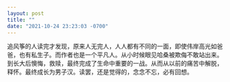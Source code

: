 ```yaml
---
layout: post
title: ""
date: "2021-10-24 23:23:03 -0700"
---
```


追风筝的人读完才发现，原来人无完人，人人都有不同的一面，即使伟岸高光如爸爸，也有私生子。而作者也是一个平凡人。从小时候眼见哈桑被欺侮不敢站出来。到长大后懊悔，救赎，最终完成了生命中重要的一战。从而从以前的痛苦中解脱，释怀。最终成长为男子汉。读罢，还是觉得的，念念不忘，必有回想。
